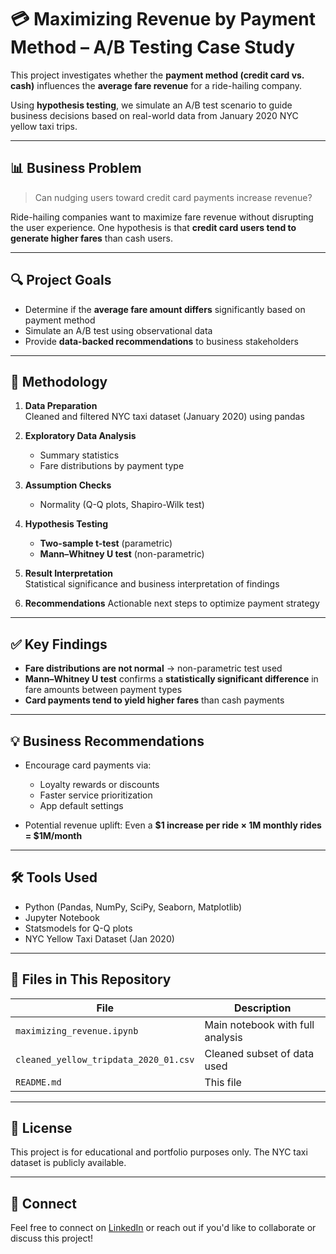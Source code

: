 # 💳 Maximizing Revenue by Payment Method – A/B Testing Case Study

This project investigates whether the **payment method (credit card vs. cash)** influences the **average fare revenue** for a ride-hailing company.

Using **hypothesis testing**, we simulate an A/B test scenario to guide business decisions based on real-world data from January 2020 NYC yellow taxi trips.

---

## 📊 Business Problem

> Can nudging users toward credit card payments increase revenue?

Ride-hailing companies want to maximize fare revenue without disrupting the user experience. One hypothesis is that **credit card users tend to generate higher fares** than cash users.

---

## 🔍 Project Goals

- Determine if the **average fare amount differs** significantly based on payment method
- Simulate an A/B test using observational data
- Provide **data-backed recommendations** to business stakeholders

---

## 🧪 Methodology

1. **Data Preparation**  
   Cleaned and filtered NYC taxi dataset (January 2020) using pandas

2. **Exploratory Data Analysis**  
   - Summary statistics
   - Fare distributions by payment type

3. **Assumption Checks**  
   - Normality (Q-Q plots, Shapiro-Wilk test)

4. **Hypothesis Testing**
   - **Two-sample t-test** (parametric)
   - **Mann–Whitney U test** (non-parametric)

5. **Result Interpretation**  
   Statistical significance and business interpretation of findings

6. **Recommendations**
   Actionable next steps to optimize payment strategy

---

## ✅ Key Findings

- **Fare distributions are not normal** → non-parametric test used
- **Mann–Whitney U test** confirms a **statistically significant difference** in fare amounts between payment types
- **Card payments tend to yield higher fares** than cash payments

---

## 💡 Business Recommendations

- Encourage card payments via:
  - Loyalty rewards or discounts
  - Faster service prioritization
  - App default settings

- Potential revenue uplift: Even a **$1 increase per ride × 1M monthly rides = $1M/month**

---

## 🛠️ Tools Used

- Python (Pandas, NumPy, SciPy, Seaborn, Matplotlib)
- Jupyter Notebook
- Statsmodels for Q-Q plots
- NYC Yellow Taxi Dataset (Jan 2020)

---

## 📁 Files in This Repository

| File                             | Description                           |
|----------------------------------|---------------------------------------|
| `maximizing_revenue.ipynb`      | Main notebook with full analysis      |
| `cleaned_yellow_tripdata_2020_01.csv` | Cleaned subset of data used         |
| `README.md`                      | This file                             |

---

## 📎 License

This project is for educational and portfolio purposes only. The NYC taxi dataset is publicly available.

---

## 🤝 Connect

Feel free to connect on [LinkedIn](https://www.linkedin.com) or reach out if you'd like to collaborate or discuss this project!
